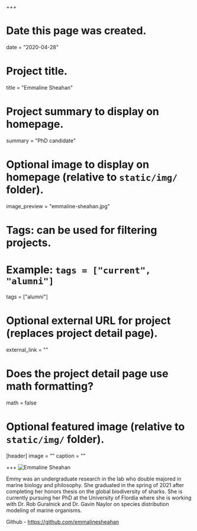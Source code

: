 +++
# Date this page was created.
date = "2020-04-28"

# Project title.
title = "Emmaline Sheahan"

# Project summary to display on homepage.
summary = "PhD candidate"

# Optional image to display on homepage (relative to `static/img/` folder).
image_preview = "emmaline-sheahan.jpg"

# Tags: can be used for filtering projects.
# Example: `tags = ["current", "alumni"]`
tags = ["alumni"]

# Optional external URL for project (replaces project detail page).
external_link = ""

# Does the project detail page use math formatting?
math = false

# Optional featured image (relative to `static/img/` folder).
[header]
image = ""
caption = ""

+++
![Emmaline Sheahan](/img/emmaline-sheahan.jpg)

Emmy was an undergraduate research in the lab who double majored in marine biology and
philosophy. She graduated in the spring of 2021 after completing her honors thesis
on the global biodiversity of sharks. She is currently pursuing her PhD at
the University of Flordia where she is working with Dr. Rob Guralnick and 
Dr. Gavin Naylor on species distribution modeling of marine organisms. 

Github - https://github.com/emmalinesheahan